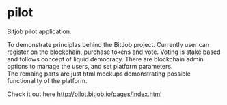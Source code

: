 # pilot
Bitjob pilot application.

To demonstrate principlas behind the BitJob project.
Currently user can register on the blockchain, purchase tokens and vote. 
Voting is stake based and follows concept of liquid democracy.
There are blockchain admin options to manage the users, and set platform
parameters.  
The remaing parts are just html mockups demonstrating possible functionality of the platform. 

Check it out here http://pilot.bitjob.io/pages/index.html
